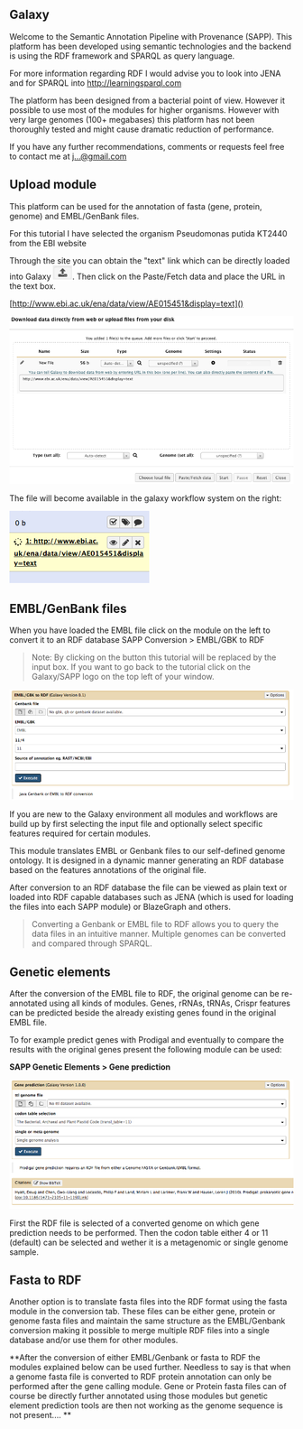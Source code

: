 
Galaxy
------

Welcome to the Semantic Annotation Pipeline with Provenance (SAPP). This platform has been developed using semantic technologies and the backend is using the RDF framework and SPARQL as query language.

For more information regarding RDF I would advise you to look into JENA and for SPARQL into http://learningsparql.com

The platform has been designed from a bacterial point of view. However it possible to use most of the modules for higher organisms. However with very large genomes (100+ megabases) this platform has not been thoroughly tested and might cause dramatic reduction of performance.

If you have any further recommendations, comments or requests feel free to contact me at [j...@gmail.com](http://www.google.com/recaptcha/mailhide/d?k=01CL3c1VOwM2lbkzJUidYGIA==&c=WEgy1Yo1owvdNCpMpT3klJBmBglN_OVR4lm86ZXtXk0=)


Upload module
-------------------

This platform can be used for the annotation of fasta (gene, protein, genome) and EMBL/GenBank files.

For this tutorial I have selected the organism Pseudomonas putida KT2440 from the EBI website

Through the site you can obtain the "text" link which can be directly loaded into Galaxy ![FLATFileImage](images/icon.png).  Then click on the Paste/Fetch data and place the URL in the text box.

[http://www.ebi.ac.uk/ena/data/view/AE015451&display=text]()

![UPLOAD](images/upload.png)


The file will become available in the galaxy workflow system on the right:

![UPLOAD](images/workflow.png)


EMBL/GenBank files
------------------

When you have loaded the EMBL file click on the module on the left to convert it to an RDF database SAPP Conversion > EMBL/GBK to RDF

> Note: By clicking on the button this tutorial will be replaced by the input box. If you want to go back to the tutorial click on the Galaxy/SAPP logo on the top left of your window.


 ![FLATFileImage](images/FlatFile2RDF.png)


If you are new to the Galaxy environment all modules and workflows are build up by first selecting the input file and optionally select specific features required for certain modules.

This module translates EMBL or Genbank files to our self-defined genome ontology. It is designed in a dynamic manner generating an RDF database based on the features annotations of the original file.

After conversion to an RDF database the file can be viewed as plain text or loaded into RDF capable databases such as JENA (which is used for loading the files into each SAPP module) or BlazeGraph and others.

> Converting a Genbank or EMBL file to RDF allows you to query the data files in an intuitive manner. Multiple genomes can be converted and compared through SPARQL.

Genetic elements
-----------------

After the conversion of the EMBL file to RDF, the original genome can be re-annotated using all kinds of modules. Genes, rRNAs, tRNAs, Crispr features can be predicted beside the already existing genes found in the original EMBL file.

To for example predict genes with Prodigal and eventually to compare the results with the original genes present the following module can be used:

**SAPP Genetic Elements > Gene prediction**

 ![FLATFileImage](images/geneprediction.png)

First the RDF file is selected of a converted genome on which gene prediction needs to be performed. Then the codon table either 4 or 11 (default) can be selected and wether it is a metagenomic or single genome sample.



Fasta to RDF
------------

Another option is to translate fasta files into the RDF format using the fasta module in the conversion tab. These files can be either gene, protein or genome fasta files and maintain the same structure as the EMBL/Genbank conversion making it possible to merge multiple RDF files into a single database and/or use them for other modules.

**After the conversion of either EMBL/Genbank or fasta to RDF the modules explained below can be used further. Needless to say is that when a genome fasta file is converted to RDF protein annotation can only be performed after the gene calling module. Gene or Protein fasta files can of course be directly further annotated using those modules but genetic element prediction tools are then not working as the genome sequence is not present....
**

